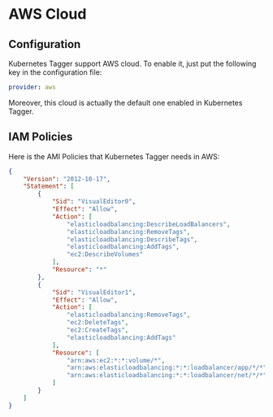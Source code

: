 # AWS Cloud

## Configuration

Kubernetes Tagger support AWS cloud. To enable it, just put the following key in the configuration file:

```yaml
provider: aws
```

Moreover, this cloud is actually the default one enabled in Kubernetes Tagger.

## IAM Policies

Here is the AMI Policies that Kubernetes Tagger needs in AWS:

```json
{
    "Version": "2012-10-17",
    "Statement": [
        {
            "Sid": "VisualEditor0",
            "Effect": "Allow",
            "Action": [
                "elasticloadbalancing:DescribeLoadBalancers",
                "elasticloadbalancing:RemoveTags",
                "elasticloadbalancing:DescribeTags",
                "elasticloadbalancing:AddTags",
                "ec2:DescribeVolumes"
            ],
            "Resource": "*"
        },
        {
            "Sid": "VisualEditor1",
            "Effect": "Allow",
            "Action": [
                "elasticloadbalancing:RemoveTags",
                "ec2:DeleteTags",
                "ec2:CreateTags",
                "elasticloadbalancing:AddTags"
            ],
            "Resource": [
                "arn:aws:ec2:*:*:volume/*",
                "arn:aws:elasticloadbalancing:*:*:loadbalancer/app/*/*",
                "arn:aws:elasticloadbalancing:*:*:loadbalancer/net/*/*"
            ]
        }
    ]
}
```
